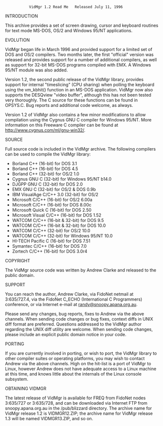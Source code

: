 
               VidMgr 1.2 Read Me   Released July 11, 1996


INTRODUCTION

This archive provides a set of screen drawing, cursor and
keyboard routines for text mode MS-DOS, OS/2 and Windows 95/NT
applications.


EVOLUTION

VidMgr began life in March 1996 and provided support for a
limited set of DOS and OS/2 compilers.  Two months later, the
first "official" version was released and provides support for a
number of additional compilers, as well as support for 32-bit
MS-DOS programs compiled with EMX.  A Windows 95/NT module was
also added.

Version 1.2, the second public release of the VidMgr library,
provides support for internal "timeslicing" (CPU sharing) when
polling the keyboard using the vm_kbhit() function in an MS-DOS
application.  VidMgr now also supports the DESQview "video
buffer", although this has not been tested very thoroughly.  The
C source for these functions can be found in OPSYS.C.  Bug
reports and additional code welcome, as always.

Version 1.2 of VidMgr also contains a few minor modifications to
allow compilation using the Cygnus GNU C compiler for Windows
95/NT.  More information on this Freeware C compiler can be found
at http://www.cygnus.com/ml/gnu-win32/.


SOURCE

Full source code is included in the VidMgr archive.  The
following compilers can be used to compile the VidMgr library:

   - Borland C++ (16-bit) for DOS 3.1
   - Borland C++ (16-bit) for DOS 4.5
   - Borland C++ (32-bit) for OS/2 1.0
   - Cygnus GNU C (32-bit) for Windows 95/NT b14.0
   - DJGPP GNU C (32-bit) for DOS 2.0
   - EMX GNU C (32-bit) for OS/2 & DOS 0.9b
   - IBM VisualAge C/C++ 3.0 (32-bit) for OS/2
   - Microsoft C/C++ (16-bit) for OS/2 6.00a
   - Microsoft C/C++ (16-bit) for DOS 8.00c
   - Microsoft Quick C (16-bit) for DOS 2.50
   - Microsoft Visual C/C++ (16-bit) for DOS 1.52
   - WATCOM C/C++ (16-bit & 32-bit) for DOS 9.5
   - WATCOM C/C++ (16-bit & 32-bit) for DOS 10.0
   - WATCOM C/C++ (32-bit) for OS/2 10.0
   - WATCOM C/C++ (32-bit) for Windows 95/NT 10.0
   - HI-TECH Pacific C (16-bit) for DOS 7.51
   - Symantec C/C++ (16-bit) for DOS 7.0
   - Zortech C/C++ (16-bit) for DOS 3.0r4


COPYRIGHT

The VidMgr source code was written by Andrew Clarke and released
to the public domain.


SUPPORT

You can reach the author, Andrew Clarke, via FidoNet netmail at
3:635/727.4, via the FidoNet C_ECHO (International C Programmers)
conference, or via Internet e-mail at randy@snoopy.apana.org.au.

Please send any changes, bug reports, fixes to Andrew via the
above channels.  When sending code changes or bug fixes, context
diffs in UNIX diff format are preferred.  Questions addressed to
the VidMgr author regarding the UNIX diff utility are welcome.
When sending code changes, please include an explicit public
domain notice in your code.


PORTING

If you are currently involved in porting, or wish to port, the
VidMgr library to other compiler suites or operating platforms,
you may wish to contact Andrew via the above channels.  High on
the hit-list is a port of VidMgr to Linux, however Andrew does
not have adequate access to a Linux machine at this time, and
knows little about the internals of the Linux console subsystem.


OBTAINING VIDMGR

The latest release of VidMgr is available for FREQ from FidoNet
nodes 3:635/727 or 3:635/728, and can be downloaded via Internet
FTP from snoopy.apana.org.au in the /pub/blizzard directory.  The
archive name for VidMgr release 1.2 is VIDMGR12.ZIP; the archive
name for VidMgr release 1.3 will be named VIDMGR13.ZIP, and so on.
